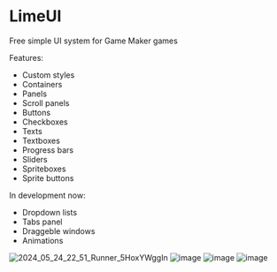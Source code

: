 # LimeUI
Free simple UI system for Game Maker games

Features:
- Custom styles
- Containers
- Panels
- Scroll panels
- Buttons
- Checkboxes
- Texts
- Textboxes
- Progress bars
- Sliders
- Spriteboxes
- Sprite buttons

In development now:
- Dropdown lists
- Tabs panel
- Draggeble windows
- Animations

![2024_05_24_22_51_Runner_5HoxYWggIn](https://github.com/Limekys/LimeUI/assets/58959645/8ef3dabf-e43f-4b9e-ac8a-114652e4859c)
![image](https://user-images.githubusercontent.com/58959645/221555844-4c8fb101-3f30-4740-b228-20f07aad436e.png)
![image](https://user-images.githubusercontent.com/58959645/221555851-6f48f682-f70b-4772-b943-9093cb4383d1.png)
![image](https://user-images.githubusercontent.com/58959645/227132273-467a90f4-ae7a-47d9-9dd9-41bffb1a3fb9.png)
